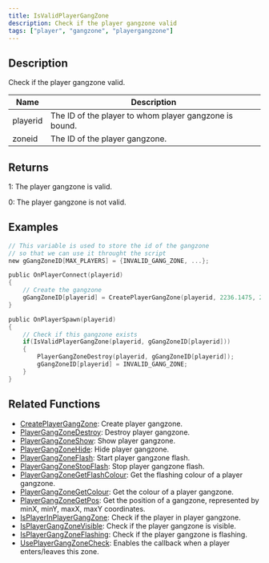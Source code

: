```yaml
---
title: IsValidPlayerGangZone
description: Check if the player gangzone valid
tags: ["player", "gangzone", "playergangzone"]
---
```


## Description

Check if the player gangzone valid.

| Name        | Description                                                      |
| ----------- | ---------------------------------------------------------------- |
| playerid    | The ID of the player to whom player gangzone is bound.           |
| zoneid      | The ID of the player gangzone.                                   |

## Returns

1: The player gangzone is valid.

0: The player gangzone is not valid.

## Examples

```c
// This variable is used to store the id of the gangzone
// so that we can use it throught the script
new gGangZoneID[MAX_PLAYERS] = {INVALID_GANG_ZONE, ...};

public OnPlayerConnect(playerid)
{
    // Create the gangzone
    gGangZoneID[playerid] = CreatePlayerGangZone(playerid, 2236.1475, 2424.7266, 2319.1636, 2502.4348);
}

public OnPlayerSpawn(playerid)
{
    // Check if this gangzone exists
    if(IsValidPlayerGangZone(playerid, gGangZoneID[playerid]))
    {
        PlayerGangZoneDestroy(playerid, gGangZoneID[playerid]);
        gGangZoneID[playerid] = INVALID_GANG_ZONE;
    }
}
```

## Related Functions

- [CreatePlayerGangZone](CreatePlayerGangZone): Create player gangzone.
- [PlayerGangZoneDestroy](PlayerGangZoneDestroy): Destroy player gangzone.
- [PlayerGangZoneShow](PlayerGangZoneShow): Show player gangzone.
- [PlayerGangZoneHide](PlayerGangZoneHide): Hide player gangzone.
- [PlayerGangZoneFlash](PlayerGangZoneFlash): Start player gangzone flash.
- [PlayerGangZoneStopFlash](PlayerGangZoneStopFlash): Stop player gangzone flash.
- [PlayerGangZoneGetFlashColour](PlayerGangZoneGetFlashColour): Get the flashing colour of a player gangzone.
- [PlayerGangZoneGetColour](PlayerGangZoneGetColour): Get the colour of a player gangzone.
- [PlayerGangZoneGetPos](PlayerGangZoneGetPos): Get the position of a gangzone, represented by minX, minY, maxX, maxY coordinates.
- [IsPlayerInPlayerGangZone](IsPlayerInPlayerGangZone): Check if the player in player gangzone.
- [IsPlayerGangZoneVisible](IsPlayerGangZoneVisible): Check if the player gangzone is visible.
- [IsPlayerGangZoneFlashing](IsPlayerGangZoneFlashing): Check if the player gangzone is flashing.
- [UsePlayerGangZoneCheck](UsePlayerGangZoneCheck): Enables the callback when a player enters/leaves this zone.